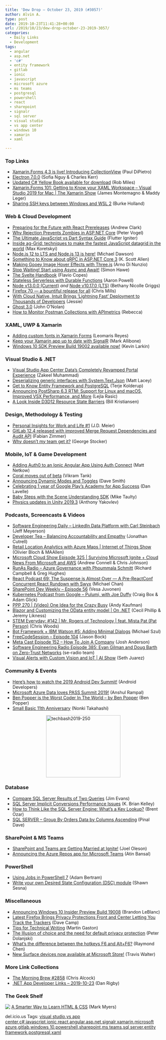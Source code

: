```yaml
---
title: 'Dew Drop – October 23, 2019 (#3057)'
author: Alvin A.
type: post
date: 2019-10-23T11:41:28+00:00
url: /2019/10/23/dew-drop-october-23-2019-3057/
categories:
  - Daily Links
  - Development
tags:
  - angular
  - asp.net
  - 'c#'
  - entity framework
  - gitlab
  - ionic
  - javascript
  - microsoft azure
  - ms teams
  - postgresql
  - powershell
  - react
  - sharepoint
  - signalr
  - sql server
  - visual studio
  - vs app center
  - windows 10
  - xamarin
  - xaml

---
```

### <a name="top"></a>Top Links

  * <a href="https://devblogs.microsoft.com/xamarin/xamarin-forms-4-3-introducing-collectionview/" target="_blank" rel="noopener noreferrer">Xamarin.Forms 4.3 is live! Introducing CollectionView</a> (Paul DiPietro)
  * <a href="https://electronjs.org/blog/electron-7-0" target="_blank" rel="noopener noreferrer">Electron 7.0.0</a> (Sofia Nguy & Charles Kerr)
  * <a href="https://www.robmiles.com/journal/2019/10/22/updated-c-yellow-book-available-for-download" target="_blank" rel="noopener noreferrer">Updated C# Yellow Book available for download</a> (Rob Miles)
  * <a href="https://channel9.msdn.com/Shows/XamarinShow/XamarinForms-101-Getting-to-Know-your-XAML-Workspace-Visual-Studio-2019-for-Mac?WT.mc_id=DX_MVP4025064" target="_blank" rel="noopener noreferrer">Xamarin.Forms 101: Getting to Know your XAML Workspace &#8211; Visual Studio 2019 for Mac | The Xamarin Show</a> (James Montemagno & Maddy Leger)
  * <a href="https://devblogs.microsoft.com/commandline/sharing-ssh-keys-between-windows-and-wsl-2/" target="_blank" rel="noopener noreferrer">Sharing SSH keys between Windows and WSL 2</a> (Burke Holland)



### <a name="web"></a>Web & Cloud Development

  * <a href="https://reactjs.org/blog/2019/10/22/react-release-channels.html" target="_blank" rel="noopener noreferrer">Preparing for the Future with React Prereleases</a> (Andrew Clark)
  * <a href="https://visualstudiomagazine.com/blogs/tool-tracker/2019/10/rejection-zombie.aspx" target="_blank" rel="noopener noreferrer">Why Rejection Prevents Zombies in ASP.NET Core</a> (Peter Vogel)
  * <a href="https://flutterigniter.com/ultimate-javascript-dart-syntax-guide/" target="_blank" rel="noopener noreferrer">The Ultimate JavaScript vs Dart Syntax Guide</a> (Flutter Igniter)
  * <a href="https://blog.angularindepth.com/inside-ag-grid-techniques-to-make-the-fastest-javascript-datagrid-in-the-world-bfedb51b45e0?source=rss----e5ed704095b---4" target="_blank" rel="noopener noreferrer">Inside ag-Grid: techniques to make the fastest JavaScript datagrid in the world</a> (Max Koretskyi)
  * <a href="https://medium.com/@nodejs/node-js-12-to-lts-and-node-js-13-is-here-e28d6a4a2bd?source=rss-96cd9a1fb56------2" target="_blank" rel="noopener noreferrer">Node.js 12 to LTS and Node.js 13 is here!</a> (Michael Dawson)
  * <a href="http://odetocode.com/blogs/scott/archive/2019/10/22/something-to-know-about-grpc-in-asp-net-core-3.aspx" target="_blank" rel="noopener noreferrer">Something to Know about gRPC in ASP.NET Core 3</a> (K. Scott Allen)
  * <a href="https://tympanus.net/codrops/2019/10/23/making-gooey-image-hover-effects-with-three-js/?utm_source=feedburner&utm_medium=feed&utm_campaign=Feed%3A+tympanus+%28Codrops%29" target="_blank" rel="noopener noreferrer">Making Gooey Image Hover Effects with Three.js</a> (Arno Di Nunzio)
  * <a href="https://towardsdatascience.com/stop-waiting-start-using-async-and-await-18fcd1c28fd0?source=rss----7f60cf5620c9---4" target="_blank" rel="noopener noreferrer">Stop Waiting! Start using Async and Await!</a> (Simon Hawe)
  * <a href="https://www.freecodecamp.org/news/the-svelte-handbook/" target="_blank" rel="noopener noreferrer">The Svelte Handbook</a> (Flavio Copes)
  * <a href="https://www.aaron-powell.com/posts/2019-10-23-stateless-serverless-with-durable-functions/" target="_blank" rel="noopener noreferrer">Stateless Serverless with Durable Functions</a> (Aaron Powell)
  * <a href="https://nodejs.org/en/blog/release/v13.0.0" target="_blank" rel="noopener noreferrer">Node v13.0.0 (Current)</a> _and_ <a href="https://nodejs.org/en/blog/release/v10.17.0" target="_blank" rel="noopener noreferrer">Node v10.17.0 (LTS)</a> (Bethany Nicolle Griggs)
  * <a href="https://hacks.mozilla.org/2019/10/firefox-70-a-bountiful-release-for-all/" target="_blank" rel="noopener noreferrer">Firefox 70 — a bountiful release for all</a> (Chris Mills)
  * <a href="https://www.cncf.io/blog/2019/10/22/with-cloud-native-intuit-brings-lightning-fast-deployment-to-thousands-of-developers/" target="_blank" rel="noopener noreferrer">With Cloud Native, Intuit Brings ‘Lightning Fast’ Deployment to Thousands of Developers</a> (Jessie)
  * <a href="https://ghost.org/blog/3-0" target="_blank" rel="noopener noreferrer">Ghost 3.0</a> (John O&#8217;Nolan)
  * <a href="https://blog.getpostman.com/2019/10/22/how-to-use-postman-apimetrics/" target="_blank" rel="noopener noreferrer">How to Monitor Postman Collections with APImetrics</a> (Rebecca)



### <a name="silverlight"></a>XAML, UWP & Xamarin

  * <a href="https://askxammy.com/adding-custom-fonts-in-xamarin-forms/" target="_blank" rel="noopener noreferrer">Adding custom fonts in Xamarin Forms</a> (Leomaris Reyes)
  * <a href="https://mallibone.com/post/xamarin-signalr" target="_blank" rel="noopener noreferrer">Keep your Xamarin app up to date with SignalR</a> (Mark Allibone)
  * <a href="https://blogs.windows.com/windowsdeveloper/2019/10/22/windows-10-sdk-preview-build-19002-available-now/?WT.mc_id=DX_MVP4025064" target="_blank" rel="noopener noreferrer">Windows 10 SDK Preview Build 19002 available now!</a> (Kevin Larkin)



### <a name="dotnet"></a>Visual Studio & .NET

  * <a href="https://devblogs.microsoft.com/appcenter/visual-studio-app-center-datas-completely-revamped-portal-experience/" target="_blank" rel="noopener noreferrer">Visual Studio App Center Data’s Completely Revamped Portal Experience</a> (Zakeel Muhammad)
  * <a href="http://feedproxy.google.com/~r/MattLacey/~3/h-sWxmkCqZs/deserializing-generic-interfaces-with.html" target="_blank" rel="noopener noreferrer">Deserializing generic interfaces with System.Text.Json</a> (Matt Lacey)
  * <a href="https://developer.okta.com/blog/2019/10/22/get-to-know-entity-framework-and-postgresql" target="_blank" rel="noopener noreferrer">Get to Know Entity Framework and PostgreSQL</a> (Terje Kolderup)
  * <a href="http://feedproxy.google.com/~r/postsharp/~3/_RBVmJ9Gk9c/post.aspx" target="_blank" rel="noopener noreferrer">Announcing PostSharp 6.3 RTM: Support for Linux and macOS, Improved VSX Performance, and More</a> (Lejla Rasic)
  * <a href="https://devblogs.microsoft.com/directx/a-look-inside-d3d12-resource-state-barriers/" target="_blank" rel="noopener noreferrer">A Look Inside D3D12 Resource State Barriers</a> (Bill Kristiansen)



### <a name="design"></a>Design, Methodology & Testing

  * <a href="http://feedproxy.google.com/~r/SourcesOfInsight/~3/A4HnGro6ZcY/" target="_blank" rel="noopener noreferrer">Personal Insights for Work and Life #1</a> (J.D. Meier)
  * <a href="https://about.gitlab.com/blog/2019/10/22/gitlab-12-4-released/" target="_blank" rel="noopener noreferrer">GitLab 12.4 released with improved Merge Request Dependencies and Audit API</a> (Fabian Zimmer)
  * <a href="https://georgestocker.com/2019/10/22/why-doesnt-my-team-get-it/?utm_source=rss&utm_medium=rss&utm_campaign=why-doesnt-my-team-get-it" target="_blank" rel="noopener noreferrer">Why doesn’t my team get it?</a> (George Stocker)



### <a name="mobile"></a>Mobile, IoT & Game Development

  * <a href="https://auth0.com/blog/adding-auth0-to-an-ionic-angular-app-using-auth-connect/" target="_blank" rel="noopener noreferrer">Adding Auth0 to an Ionic Angular App Using Auth Connect</a> (Matt Netkow)
  * <a href="http://feedproxy.google.com/~r/GDBcode/~3/2Kqlo25UIpk/coral-moves-out-of-beta.html" target="_blank" rel="noopener noreferrer">Coral moves out of beta</a> (Vikram Tank)
  * <a href="http://feedproxy.google.com/~r/GDBcode/~3/ShB4yvukfcE/announcing-dynamic-modes-and-toggles.html" target="_blank" rel="noopener noreferrer">Announcing Dynamic Modes and Toggles</a> (Dave Smith)
  * <a href="http://feedproxy.google.com/~r/blogspot/hsDu/~3/JSK7KDJSHes/celebrating-1-year-of-google-plays.html" target="_blank" rel="noopener noreferrer">Celebrating 1 year of Google Play&#8217;s Academy for App Success</a> (Dan Lavelle)
  * <a href="http://feedproxy.google.com/~r/mtaulty/~3/ZdCjErkrV6s/" target="_blank" rel="noopener noreferrer">Baby Steps with the Scene Understanding SDK</a> (Mike Taulty)
  * <a href="https://blogs.unity3d.com/2019/10/22/physics-updates-in-unity-2019-3/" target="_blank" rel="noopener noreferrer">Physics updates in Unity 2019.3</a> (Anthony Yakovlev)



### <a name="podcasts"></a>Podcasts, Screencasts & Videos

  * <a href="https://softwareengineeringdaily.com/2019/10/23/linkedin-data-platform-with-carl-steinbach/" target="_blank" rel="noopener noreferrer">Software Engineering Daily &#8211; LinkedIn Data Platform with Carl Steinbach</a> (Jeff Meyerson)
  * <a href="http://developertea.simplecast.fm/79e536d4" target="_blank" rel="noopener noreferrer">Developer Tea &#8211; Balancing Accountability and Empathy</a> (Jonathan Cutrell)
  * <a href="https://channel9.msdn.com/Shows/Internet-of-Things-Show/Retail-Location-Analytics-with-Azure-Maps?WT.mc_id=DX_MVP4025064" target="_blank" rel="noopener noreferrer">Retail Location Analytics with Azure Maps | Internet of Things Show</a> (Olivier Bloch & MAAllen)
  * <a href="http://feeds.microsoftcloudshow.com/~r/microsoftcloudshowepisodes/~3/OBwhy4sMiC8/" target="_blank" rel="noopener noreferrer">Microsoft Cloud Show Episode 325 | Surviving Microsoft Ignite + Cloud News From Microsoft and AWS</a> (Andrew Connell & Chris Johnson)
  * <a href="http://feedproxy.google.com/~r/RunaAsRadioWma/~3/kzW2KOUKh6M/default.aspx" target="_blank" rel="noopener noreferrer">RunAs Radio &#8211; Azure Governance with Phoummala Schmitt</a> (Richard Campbell & Greg Hughes)
  * <a href="http://reactpodcast.com/69" target="_blank" rel="noopener noreferrer">React Podcast 69: The Suspense is Almost Over — A Pre-ReactConf Concurrent React Rundown with Swyx</a> (Michael Chan)
  * <a href="https://techcommunity.microsoft.com/t5/Microsoft-SharePoint-Blog/SharePoint-Dev-Weekly-Episode-56/ba-p/926707" target="_blank" rel="noopener noreferrer">SharePoint Dev Weekly – Episode 56</a> (Vesa Juvonen)
  * <a href="https://kubernetespodcast.com/episode/076-pulumi/" target="_blank" rel="noopener noreferrer">Kubernetes Podcast from Google &#8211; Pulumi, with Joe Duffy</a> (Craig Box & Adam Glick)
  * <a href="http://feedproxy.google.com/~r/PeopleAndProjectsPodcastBlog/~3/crpmEfNRrfU/537-ppp-270-video-one-idea-for-the-crazy-busy.html" target="_blank" rel="noopener noreferrer">PPP 270 | (Video) One Idea for the Crazy Busy</a> (Andy Kaufman)
  * <a href="https://channel9.msdn.com/Shows/On-NET/Blazor-and-Customizing-the-OData-entity-model?WT.mc_id=DX_MVP4025064" target="_blank" rel="noopener noreferrer">Blazor and Customizing the OData entity model | On .NET</a> (Cecil Phillip & Jeremy Likness)
  * <a href="https://remarkablechatter.com/stem-everyday-142-mr-rogers-of-technology-feat-mista-pat-pat-person/" target="_blank" rel="noopener noreferrer">STEM Everyday: #142 | Mr. Rogers of Technology | feat. Mista Pat (Pat Person)</a> (Chris Woods)
  * <a href="http://www.youtube.com/watch?v=X3pF_ASZE50" target="_blank" rel="noopener noreferrer">Bot Framework + IBM Watson #5: Adding Minimal Dialogs</a> (Michael Szul)
  * <a href="http://www.youtube.com/watch?v=Ut01LBo5iYE" target="_blank" rel="noopener noreferrer">FreeCodeSession &#8211; Episode 104</a> (Jason Bock)
  * <a href="http://feedproxy.google.com/~r/Meta-cast/~3/KTZIxfQCjvU/episode-152-how-to-join-company.html" target="_blank" rel="noopener noreferrer">Meta Cast Episode 152 &#8211; How To Join A Company</a> (Josh Anderson)
  * <a href="http://feedproxy.google.com/~r/se-radio/~3/-4PmYZIq5JU/" target="_blank" rel="noopener noreferrer">Software Engineering Radio Episode 385: Evan Gilman and Doug Barth on Zero-Trust Networks</a> (se-radio team)
  * <a href="https://channel9.msdn.com/Shows/AI-Show/Visual-Alerts-with-Custom-Vision-and-IoT?WT.mc_id=DX_MVP4025064" target="_blank" rel="noopener noreferrer">Visual Alerts with Custom Vision and IoT | AI Show</a> (Seth Juarez)



### <a name="events"></a>Community & Events

  * <a href="http://feedproxy.google.com/~r/blogspot/hsDu/~3/dBRtu8CGjG0/heres-how-to-watch-2019-android-dev.html" target="_blank" rel="noopener noreferrer">Here’s how to watch the 2019 Android Dev Summit!</a> (Android Developers)
  * <a href="https://cloudblogs.microsoft.com/sqlserver/2019/10/22/microsoft-azure-data-loves-pass-summit-2019/" target="_blank" rel="noopener noreferrer">Microsoft Azure Data loves PASS Summit 2019!</a> (Anshul Rampal)
  * <a href="https://stackoverflow.blog/2019/10/22/ben-popper-is-the-worst-coder-in-the-world/" target="_blank" rel="noopener noreferrer">Ben Popper is the Worst Coder In The World – by Ben Popper</a> (Ben Popper)
  * <a href="https://techcommunity.microsoft.com/t5/Small-Basic-Blog/Small-Basic-11th-Anniversary/ba-p/918622" target="_blank" rel="noopener noreferrer">Small Basic 11th Anniversary</a> (Nonki Takahashi)

<a href="https://techbash.com/" target="_blank" rel="noopener noreferrer"><img loading="lazy" decoding="async" width="240" height="200" title="techbash2019-250" style="margin: 0px auto 10px; border: 0px currentcolor; border-image: none; float: none; display: block; background-image: none;" alt="techbash2019-250" src="/wp-content/uploads/2019/10/techbash2019-250-7.png" border="0" /></a>

### <a name="sql"></a>Database

  * <a href="http://feedproxy.google.com/~r/MSSQLTips-LatestSqlServerTips/~3/1bQYYdPUr2c/" target="_blank" rel="noopener noreferrer">Compare SQL Server Results of Two Queries</a> (Jim Evans)
  * <a href="http://feedproxy.google.com/~r/MSSQLTips-LatestSqlServerTips/~3/Tbx-hscqS68/" target="_blank" rel="noopener noreferrer">SQL Server Implicit Conversions Performance Issues</a> (K. Brian Kelley)
  * <a href="http://feedproxy.google.com/~r/BrentOzar-SqlServerDba/~3/XStl2ZsfKcQ/" target="_blank" rel="noopener noreferrer">How to Think Like the SQL Server Engine: What’s a Key Lookup?</a> (Brent Ozar)
  * <a href="https://blog.sqlauthority.com/2019/10/23/sql-server-group-by-orders-data-by-columns-ascending/" target="_blank" rel="noopener noreferrer">SQL SERVER – Group By Orders Data by Columns Ascending</a> (Pinal Dave)



### <a name="sp"></a>SharePoint & MS Teams

  * <a href="https://collabshow.com/2019/10/22/sharepoint-and-teams-are-getting-married-at-ignite/" target="_blank" rel="noopener noreferrer">SharePoint and Teams are Getting Married at Ignite!</a> (Joel Oleson)
  * <a href="https://devblogs.microsoft.com/devops/announcing-the-azure-repos-app-for-microsoft-teams/" target="_blank" rel="noopener noreferrer">Announcing the Azure Repos app for Microsoft Teams</a> (Atin Bansal)



### <a name="ps"></a>PowerShell

  * <a href="https://www.petri.com/using-jobs-in-powershell-7?utm_source=rss&utm_medium=rss&utm_campaign=using-jobs-in-powershell-7" target="_blank" rel="noopener noreferrer">Using Jobs in PowerShell 7</a> (Adam Bertram)
  * <a href="https://octopus.com/blog/write-your-own-powershell-dsc-module" target="_blank" rel="noopener noreferrer">Write your own Desired State Configuration (DSC) module</a> (Shawn Sesna)



### <a name="misc"></a>Miscellaneous

  * <a href="https://blogs.windows.com/windowsexperience/2019/10/22/announcing-windows-10-insider-preview-build-19008/?WT.mc_id=DX_MVP4025064" target="_blank" rel="noopener noreferrer">Announcing Windows 10 Insider Preview Build 19008</a> (Brandon LeBlanc)
  * <a href="https://blog.mozilla.org/blog/2019/10/22/latest-firefox-brings-privacy-protections-front-and-center-letting-you-track-the-trackers/" target="_blank" rel="noopener noreferrer">Latest Firefox Brings Privacy Protections Front and Center Letting You Track the Trackers</a> (Dave Camp)
  * <a href="https://8thlight.com/blog/martin-gaston/2019/10/22/tips-for-technical-writing.html" target="_blank" rel="noopener noreferrer">Tips for Technical Writing</a> (Martin Gaston)
  * <a href="https://blog.mozilla.org/blog/2019/10/22/the-illusion-of-choice-and-the-need-for-default-privacy-protection/" target="_blank" rel="noopener noreferrer">The Illusion of choice and the need for default privacy protection</a> (Peter Dolanjski)
  * <a href="https://devblogs.microsoft.com/oldnewthing/20191022-00/?p=103016" target="_blank" rel="noopener noreferrer">What’s the difference between the hotkeys F6 and Alt+F6?</a> (Raymond Chen)
  * <a href="https://blogs.windows.com/windowsexperience/2019/10/22/new-surface-devices-now-available-at-microsoft-store/?WT.mc_id=DX_MVP4025064" target="_blank" rel="noopener noreferrer">New Surface devices now available at Microsoft Store!</a> (Travis Walter)



### <a name="links"></a>More Link Collections

  * <a href="http://feedproxy.google.com/~r/ReflectivePerspective/~3/7qEzRkX_CsA/" target="_blank" rel="noopener noreferrer">The Morning Brew #2858</a> (Chris Alcock)
  * <a href="https://links.danrigby.com/2019/10/app-developer-links-2019-10-23/" target="_blank" rel="noopener noreferrer">.NET App Developer Links &#8211; 2019-10-23</a> (Dan Rigby)



### <a name="shelf"></a>The Geek Shelf

<img decoding="async" align="left" style="margin: 0px 0px 10px; border: 0px currentcolor; border-image: none; float: left; display: inline; background-image: none;" src="https://m.media-amazon.com/images/I/81syIIuiIWL._AC_UY218_ML3_.jpg" border="0" /> &nbsp;<a href="https://www.amazon.com/Smarter-Way-Learn-HTML-CSS-ebook/dp/B00ULX5FT2/?tag=amavin-20" target="_blank" rel="noopener noreferrer">A Smarter Way to Learn HTML & CSS</a> (Mark Myers)











<div class="wlWriterEditableSmartContent" id="scid:77ECF5F8-D252-44F5-B4EB-D463C5396A79:a996b620-1786-4c10-b5d2-f46fb6dc3ef8" style="margin: 0px; padding: 0px; float: none; display: inline;">
  del.icio.us Tags: <a href="http://del.icio.us/popular/visual+studio" rel="tag">visual studio</a>,<a href="http://del.icio.us/popular/vs+app+center" rel="tag">vs app center</a>,<a href="http://del.icio.us/popular/c%23" rel="tag">c#</a>,<a href="http://del.icio.us/popular/javascript" rel="tag">javascript</a>,<a href="http://del.icio.us/popular/ionic" rel="tag">ionic</a>,<a href="http://del.icio.us/popular/react" rel="tag">react</a>,<a href="http://del.icio.us/popular/angular" rel="tag">angular</a>,<a href="http://del.icio.us/popular/asp.net" rel="tag">asp.net</a>,<a href="http://del.icio.us/popular/signalr" rel="tag">signalr</a>,<a href="http://del.icio.us/popular/xamarin" rel="tag">xamarin</a>,<a href="http://del.icio.us/popular/microsoft+azure" rel="tag">microsoft azure</a>,<a href="http://del.icio.us/popular/gitlab" rel="tag">gitlab</a>,<a href="http://del.icio.us/popular/windows+10" rel="tag">windows 10</a>,<a href="http://del.icio.us/popular/powershell" rel="tag">powershell</a>,<a href="http://del.icio.us/popular/sharepoint" rel="tag">sharepoint</a>,<a href="http://del.icio.us/popular/ms+teams" rel="tag">ms teams</a>,<a href="http://del.icio.us/popular/sql+server" rel="tag">sql server</a>,<a href="http://del.icio.us/popular/entity+framework" rel="tag">entity framework</a>,<a href="http://del.icio.us/popular/postgresql" rel="tag">postgresql</a>,<a href="http://del.icio.us/popular/xaml" rel="tag">xaml</a>
</div>